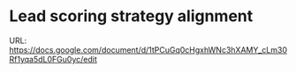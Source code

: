 # Lead scoring strategy alignment

URL: https://docs.google.com/document/d/1tPCuGq0cHgxhWNc3hXAMY_cLm30Rf1yqa5dL0FGu0yc/edit

